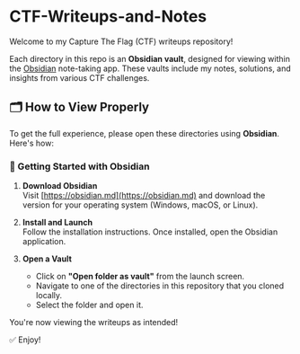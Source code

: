 # CTF-Writeups-and-Notes

Welcome to my Capture The Flag (CTF) writeups repository!

Each directory in this repo is an **Obsidian vault**, designed for viewing within the [Obsidian](https://obsidian.md) note-taking app. These vaults include my notes, solutions, and insights from various CTF challenges.

## 🗂️ How to View Properly

To get the full experience, please open these directories using **Obsidian**. Here's how:

### 🔧 Getting Started with Obsidian

1. **Download Obsidian**  
   Visit [https://obsidian.md](https://obsidian.md) and download the version for your operating system (Windows, macOS, or Linux).

2. **Install and Launch**  
   Follow the installation instructions. Once installed, open the Obsidian application.

3. **Open a Vault**  
   - Click on **"Open folder as vault"** from the launch screen.
   - Navigate to one of the directories in this repository that you cloned locally.
   - Select the folder and open it.

You're now viewing the writeups as intended!

✅ Enjoy!
